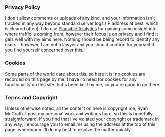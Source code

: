 ### Privacy Policy

I don't allow comments or uploads of any kind, and your information isn't tracked in any way beyond standard server logs (IP address at best, which is cleared often). I do use [Plausible Analytics](https://plausible.io/ "Plausible - Private Analytics") for gaining some insight into where traffic is coming from, however their focus is on privacy and I find it gels well with my aims here. Nothing should be being record to identify any users - however, I am not a lawyer and you should confirm for yourself if you find yourself concerned over this.

### Cookies

Some parts of the world care about this, so here it is: no cookies are recorded on this page by me. I have no need for cookies for any functionality on this site that's been built by me, so you're good to go there.

### Terms and Copyright

Unless otherwise noted, all the content on here is copyright me, Ryan McGrath. I post my personal work and writings here, so this is hopefully straightforward. If you find that I've violated your copyright or trademark in any way, I encourage you to email me using the address at the top of this page, whereupon I'll do my best to resolve the matter quickly.